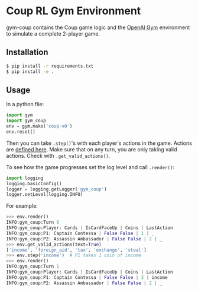 # Coup RL Gym Environment

gym-coup contains the Coup game logic and the [OpenAI Gym](https://gym.openai.com/) environment to simulate a complete 2-player game.

## Installation
```bash
$ pip install -r requirements.txt
$ pip install -e .
```

## Usage
In a python file:
```python
import gym
import gym_coup
env = gym.make('coup-v0')
env.reset()
```
Then you can take `.step()`'s with each player's actions in the game.
Actions are [defined here](https://github.com/BStarcheus/coup-rl/blob/main/gym-coup/gym_coup/envs/coup_env.py#L18).
Make sure that on any turn, you are only taking valid actions. Check with `.get_valid_actions()`.

To see how the game progresses set the log level and call `.render()`:
```python
import logging
logging.basicConfig()
logger = logging.getLogger('gym_coup')
logger.setLevel(logging.INFO)
```

For example:
```python
>>> env.render()
INFO:gym_coup:Turn 0
INFO:gym_coup:Player: Cards | IsCardFaceUp | Coins | LastAction
INFO:gym_coup:P1: Captain Contessa | False False | 1 | _
INFO:gym_coup:P2: Assassin Ambassador | False False | 2 | _
>>> env.get_valid_actions(text=True)
['income', 'foreign_aid', 'tax', 'exchange', 'steal']
>>> env.step('income')  # P1 takes 1 coin of income
>>> env.render()
INFO:gym_coup:Turn 1
INFO:gym_coup:Player: Cards | IsCardFaceUp | Coins | LastAction
INFO:gym_coup:P1: Captain Contessa | False False | 2 | income
INFO:gym_coup:P2: Assassin Ambassador | False False | 2 | _
```